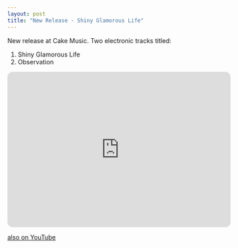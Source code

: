 ```yaml
---
layout: post
title: "New Release - Shiny Glamorous Life"
---
```


New release at Cake Music. Two electronic tracks titled:

1. Shiny Glamorous Life
2. Observation

<iframe style="border-radius:12px" src="https://open.spotify.com/embed/album/0Hi9h6ZaB02k145gIFGxLo?utm_source=generator" width="100%" height="352" frameBorder="0" allowfullscreen="" allow="autoplay; clipboard-write; encrypted-media; fullscreen; picture-in-picture" loading="lazy"></iframe>

[also on YouTube](https://www.youtube.com/watch?v=2gVxGZGw05U&list=OLAK5uy_nwlBRQCnvObeIRl7zK3CD_SP94x1uw2C0)